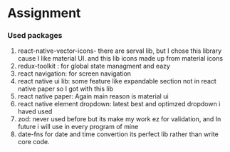 # Assignment

### Used packages
1. react-native-vector-icons- there are serval lib, but I chose this library cause I like material UI. and this lib icons made up from material icons
2. redux-toolkit : for global state managment and eazy
3. react navigation: for screen navigation
4. react native ui lib: some feature like expandable section not in react native paper so I got with this lib
5. react native paper: Again main reason is material ui
6. react native element dropdown: latest best and optimzed dropdown i haved used
7. zod: never used before but its make my work ez for validation, and In future i will use in every program of mine
8. date-fns for date and time convertion its perfect lib rather than write core code.